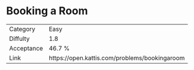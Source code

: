 # Booking a Room

<table>
    <tr>
        <td>Category</td>
        <td>Easy</td>
    </tr>
    <tr>
        <td>Diffulty</td>
        <td>1.8</td>
    </tr>
    <tr>
        <td>Acceptance</td>
        <td>46.7 %</td>
    </tr>
    <tr>
        <td>Link</td>
        <td>https://open.kattis.com/problems/bookingaroom</td>
    </tr>
</table>